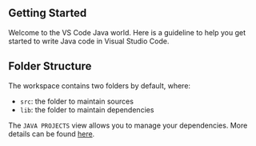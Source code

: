 ## Getting Started

Welcome to the VS Code Java world. Here is a guideline to help you get started to write Java code in Visual Studio Code.

## Folder Structure

The workspace contains two folders by default, where:

- `src`: the folder to maintain sources
- `lib`: the folder to maintain dependencies



The `JAVA PROJECTS` view allows you to manage your dependencies. More details can be found [here](https://github.com/microsoft/vscode-java-dependency#manage-dependencies).
